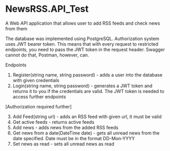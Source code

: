 # NewsRSS.API_Test
A Web API application that allows user to add RSS feeds and check news from them

The database was implemented using PostgreSQL.
Authorization system uses JWT bearer token. This means that with every request to restricted endpoints, you need to pass the JWT token in the request header. Swagger cannot do that, Postman, however, can.

Endpoints
1. Register(string name, string password) - adds a user into the database with given credentials
2. Login(string name, string password) - generates a JWT token and returns it to you if the credentials are valid. The JWT token is needed to access further endpoints

[Authorization required further]

3. Add Feed(string url) - adds an RSS feed with given url, it must be valid
4. Get active feeds - returns active feeds
5. Add news - adds news from the added RSS feeds
6. Get news from a date(DateTime date) - gets all unread news from the date specified. Date must be in the format DD-Mon-YYYY
7. Set news as read - sets all unread news as read
